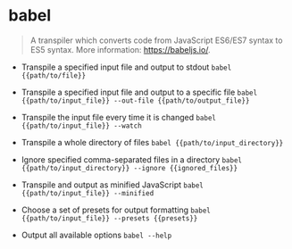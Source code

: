 # babel
> A transpiler which converts code from JavaScript ES6/ES7 syntax to ES5 syntax.
> More information: <https://babeljs.io/>.

- Transpile a specified input file and output to stdout
`babel {{path/to/file}}`

- Transpile a specified input file and output to a specific file
`babel {{path/to/input_file}} --out-file {{path/to/output_file}}`

- Transpile the input file every time it is changed
`babel {{path/to/input_file}} --watch`

- Transpile a whole directory of files
`babel {{path/to/input_directory}}`

- Ignore specified comma-separated files in a directory
`babel {{path/to/input_directory}} --ignore {{ignored_files}}`

- Transpile and output as minified JavaScript
`babel {{path/to/input_file}} --minified`

- Choose a set of presets for output formatting
`babel {{path/to/input_file}} --presets {{presets}}`

- Output all available options
`babel --help`
